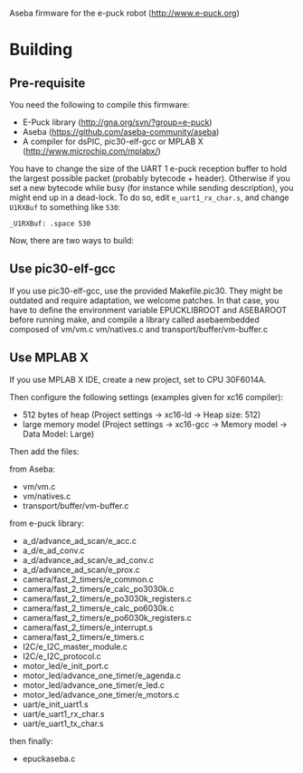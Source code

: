 Aseba firmware for the e-puck robot (http://www.e-puck.org)

Building
========

Pre-requisite
-------------

You need the following to compile this firmware:
 - E-Puck library (http://gna.org/svn/?group=e-puck)
 - Aseba (https://github.com/aseba-community/aseba)
 - A compiler for dsPIC, pic30-elf-gcc or MPLAB X (http://www.microchip.com/mplabx/)

You have to change the size of the UART 1 e-puck reception buffer to hold the largest possible packet (probably bytecode + header). Otherwise if you set a new bytecode while busy (for instance while sending description), you might end up in a dead-lock. To do so, edit `e_uart1_rx_char.s`, and change `U1RXBuf` to something like `530`:

	_U1RXBuf: .space 530

Now, there are two ways to build:

Use pic30-elf-gcc
-----------------

If you use pic30-elf-gcc, use the provided Makefile.pic30. They might be outdated and require adaptation, we welcome patches. In that case, you have to define the environment variable EPUCKLIBROOT and ASEBAROOT before running make, and compile a library called asebaembedded composed of vm/vm.c vm/natives.c and transport/buffer/vm-buffer.c

Use MPLAB X
-----------

If you use MPLAB X IDE, create a new project, set to CPU 30F6014A.

Then configure the following settings (examples given for xc16 compiler):
 - 512 bytes of heap (Project settings -> xc16-ld -> Heap size: 512)
 - large memory model (Project settings -> xc16-gcc -> Memory model -> Data Model: Large)

Then add the files:

from Aseba:
 - vm/vm.c
 - vm/natives.c
 - transport/buffer/vm-buffer.c
 
from e-puck library:
 - a_d/advance_ad_scan/e_acc.c
 - a_d/e_ad_conv.c
 - a_d/advance_ad_scan/e_ad_conv.c
 - a_d/advance_ad_scan/e_prox.c
 - camera/fast_2_timers/e_common.c
 - camera/fast_2_timers/e_calc_po3030k.c
 - camera/fast_2_timers/e_po3030k_registers.c
 - camera/fast_2_timers/e_calc_po6030k.c
 - camera/fast_2_timers/e_po6030k_registers.c
 - camera/fast_2_timers/e_interrupt.s
 - camera/fast_2_timers/e_timers.c
 - I2C/e_I2C_master_module.c
 - I2C/e_I2C_protocol.c
 - motor_led/e_init_port.c
 - motor_led/advance_one_timer/e_agenda.c
 - motor_led/advance_one_timer/e_led.c
 - motor_led/advance_one_timer/e_motors.c
 - uart/e_init_uart1.s
 - uart/e_uart1_rx_char.s
 - uart/e_uart1_tx_char.s
 
then finally:
 - epuckaseba.c

 
